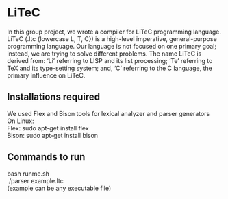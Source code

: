# LiTeC #
In this group project, we wrote a compiler for LiTeC programming language. <br />
LiTeC (.ltc {lowercase L, T, C}) is a high-level imperative, general-purpose programming language. Our language is not focused on one primary goal; instead, we are trying to solve different problems. The name LiTeC is derived from: ‘Li’ referring to LISP and its list processing; ‘Te’ referring to TeX and its type-setting system; and, ‘C’ referring to the C language, the primary influence on LiTeC.<br />

## Installations required ##
We used Flex and Bison tools for lexical analyzer and parser generators<br />
On Linux:<br />
Flex: sudo apt-get install flex<br />
Bison: sudo apt-get install bison<br />

## Commands to run ##
bash runme.sh <br />
./parser example.ltc<br />
(example can be any executable file)

